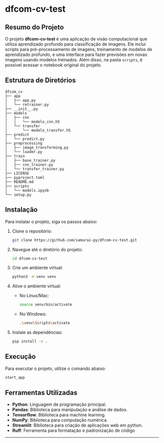 # dfcom-cv-test

## Resumo do Projeto
O projeto **dfcom-cv-test** é uma aplicação de visão computacional que utiliza aprendizado profundo para classificação de imagens. Ele inclui scripts para pré-processamento de imagens, treinamento de modelos de aprendizado profundo, e uma interface para fazer previsões em novas imagens usando modelos treinados. Além disso, na pasta `scripts`, é possível acessar o notebook original do projeto.

## Estrutura de Diretórios
```plaintext
dfcom_cv
├── app
│   ├── app.py
│   └── retrainer.py
├── __init__.py
├── models
│   ├── cnn
│   │   └── modelo_cnn.h5
│   └── transfer
│       └── modelo_transfer.h5
├── predict
│   └── predict.py
├── preprocessing
│   ├── image_transforming.py
│   └── loader.py
├── train
│   ├── base_trainer.py
│   ├── cnn_trainer.py
│   └── transfer_trainer.py
├── LICENSE
├── pyproject.toml
├── README.md
├── scripts
│   └── models.ipynb
└── setup.py
```

## Instalação
Para instalar o projeto, siga os passos abaixo:

1. Clone o repositório:
    ```bash
    git clone https://github.com/samurai-py/dfcom-cv-test.git
    ```

2. Navegue até o diretório do projeto:
    ```bash
    cd dfcom-cv-test
    ```

3. Crie um ambiente virtual:
    ```bash
    python3 -m venv venv
    ```

4. Ative o ambiente virtual:
    - No Linux/Mac:
        ```bash
        source venv/bin/activate
        ```
    - No Windows:
        ```bash
        .\venv\Scripts\activate
        ```

5. Instale as dependências:
    ```bash
    pip install -e .
    ```

## Execução
Para executar o projeto, utilize o comando abaixo:

```bash
start_app
```

## Ferramentas Utilizadas
- **Python**: Linguagem de programação principal.
- **Pandas**: Biblioteca para manipulação e análise de dados.
- **Tensorflow**: Biblioteca para machine learning.
- **NumPy**: Biblioteca para computação numérica.
- **Streamlit**: Biblioteca para criação de aplicações web em python.
- **Ruff**: Ferramenta para formatação e padronização de código

---

